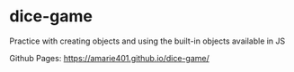 # dice-game
Practice with creating objects and using the built-in objects available in JS

Github Pages: https://amarie401.github.io/dice-game/
